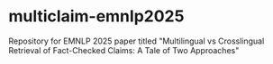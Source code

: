 # multiclaim-emnlp2025
Repository for EMNLP 2025 paper titled "Multilingual vs Crosslingual Retrieval of Fact-Checked Claims: A Tale of Two Approaches"
